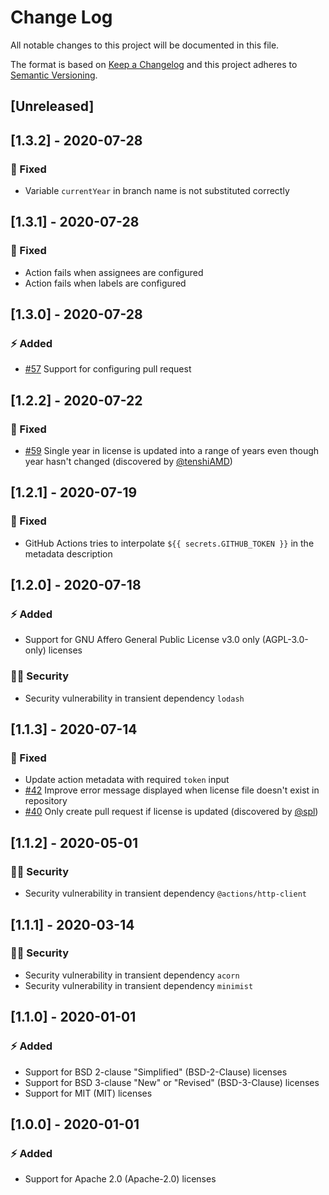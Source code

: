 # Change Log

All notable changes to this project will be documented in this file.

The format is based on [Keep a Changelog](http://keepachangelog.com/) and this project adheres to [Semantic Versioning](http://semver.org/).

## [Unreleased]

## [1.3.2] - 2020-07-28

### :syringe: Fixed

- Variable `currentYear` in branch name is not substituted correctly

## [1.3.1] - 2020-07-28

### :syringe: Fixed

- Action fails when assignees are configured
- Action fails when labels are configured

## [1.3.0] - 2020-07-28

### :zap: Added

- [#57](https://github.com/FantasticFiasco/action-update-license-year/issues/57) Support for configuring pull request

## [1.2.2] - 2020-07-22

### :syringe: Fixed

- [#59](https://github.com/FantasticFiasco/action-update-license-year/issues/59) Single year in license is updated into a range of years even though year hasn't changed (discovered by [@tenshiAMD](https://github.com/tenshiAMD))

## [1.2.1] - 2020-07-19

### :syringe: Fixed

- GitHub Actions tries to interpolate `${{ secrets.GITHUB_TOKEN }}` in the metadata description

## [1.2.0] - 2020-07-18

### :zap: Added

- Support for GNU Affero General Public License v3.0 only (AGPL-3.0-only) licenses

### :policeman: Security

- Security vulnerability in transient dependency `lodash`

## [1.1.3] - 2020-07-14

### :syringe: Fixed

- Update action metadata with required `token` input
- [#42](https://github.com/FantasticFiasco/action-update-license-year/issues/42) Improve error message displayed when license file doesn't exist in repository
- [#40](https://github.com/FantasticFiasco/action-update-license-year/issues/40) Only create pull request if license is updated (discovered by [@spl](https://github.com/spl))

## [1.1.2] - 2020-05-01

### :policeman: Security

- Security vulnerability in transient dependency `@actions/http-client`

## [1.1.1] - 2020-03-14

### :policeman: Security

- Security vulnerability in transient dependency `acorn`
- Security vulnerability in transient dependency `minimist`

## [1.1.0] - 2020-01-01

### :zap: Added

- Support for BSD 2-clause "Simplified" (BSD-2-Clause) licenses
- Support for BSD 3-clause "New" or "Revised" (BSD-3-Clause) licenses
- Support for MIT (MIT) licenses

## [1.0.0] - 2020-01-01

### :zap: Added

- Support for Apache 2.0 (Apache-2.0) licenses
